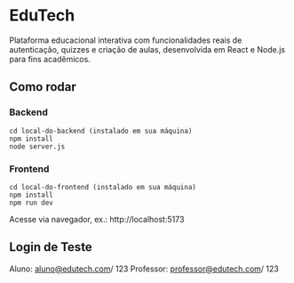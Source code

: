 # EduTech

Plataforma educacional interativa com funcionalidades reais de autenticação, quizzes e criação de aulas, desenvolvida em React e Node.js para fins acadêmicos.

## Como rodar

### Backend
```
cd local-do-backend (instalado em sua máquina)
npm install
node server.js
```

### Frontend
```
cd local-do-frontend (instalado em sua máquina)
npm install
npm run dev
```

Acesse via navegador, ex.: http://localhost:5173

## Login de Teste
Aluno: aluno@edutech.com/ 123
Professor: professor@edutech.com/ 123


